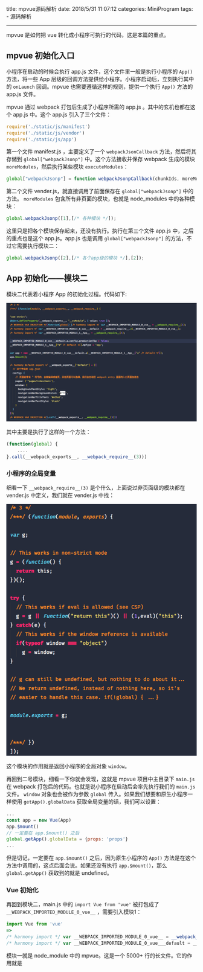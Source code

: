 title: mpvue源码解析
date: 2018/5/31 11:07:12
categories: MiniProgram
tags:
	- 源码解析
	
---

mpvue 是如何把 vue 转化成小程序可执行的代码，这是本篇的重点。

<!--more-->



## mpvue 初始化入口

小程序在启动的时候会执行 app.js 文件，这个文件里一般是执行小程序的 `App()` 方法，将一些 App 层级的回调方法提供给小程序。小程序启动后，立刻执行其中的 `onLaunch` 回调。mpvue 也需要遵循这样的规则，提供一个执行 `App()` 方法的 app.js 文件。

mpvue 通过 webpack 打包后生成了小程序所需的 app.js 。其中的玄机也都在这个 app.js 中。这个 app.js 引入了三个文件：

```javascript
require('./static/js/manifest')
require('./static/js/vendor')
require('./static/js/app')
```

第一个文件 manifest.js ，主要定义了一个 `webpackJsonCallback` 方法，然后将其存储到 `global["webpackJsonp"]` 中。这个方法接收并保存 webpack 生成的模块 `moreModules`，然后执行某些模块 `executeModules`：

```javascript
global["webpackJsonp"] = function webpackJsonpCallback(chunkIds, moreModules, executeModules) { ... }
```

第二个文件 vender.js，就直接调用了前面保存在 `global["webpackJsonp"]` 中的方法。 `moreModules` 包含所有非页面的模块，也就是 node_modules 中的各种模块：

```javascript
global.webpackJsonp([1],[/* 各种模块 */]);
```

这里只是把各个模块保存起来，还没有执行。执行在第三个文件 app.js 中，之后的重点也是这个 app.js。app.js 也是调用 `global["webpackJsonp"]` 的方法，不过它需要执行模块二：

```javascript
global.webpackJsonp([2],[/* 各个app级的模块 */],[2]);
```

## App 初始化——模块二

模块二代表着小程序 App 的初始化过程。代码如下:

![](https://github.com/zhang759740844/MyImgs/blob/master/MyBlog/mpvue_1.png?raw=true)

其中主要是执行了这样的一个方法：

```javascript
(function(global) {
    ....
}.call(__webpack_exports__, __webpack_require__(3)))
```

### 小程序的全局变量

细看一下 `__webpack_require__(3)` 是个什么，上面说过非页面级的模块都在 vender.js 中定义，我们就在 vender.js 中找：

![](https://github.com/zhang759740844/MyImgs/blob/master/MyBlog/mpvue_2.png?raw=true)

这个模块的作用就是返回小程序的全局对象 `window`。

再回到二号模块，细看一下你就会发现，这就是 mpvue 项目中主目录下 `main.js` 在 webpack 打包后的代码。也就是说小程序在启动后会率先执行我们的 `main.js` 文件。 `window` 对象也会被作为参数 `global` 传入。如果我们想要和原生小程序一样使用 `getApp().globalData` 获取全局变量的话，我们可以设置：

```javascript
...
const app = new Vue(App)
app.$mount()
// 一定要在 app.$mount() 之后
global.getApp().globalData = {props: 'props'}
...
```

但是切记，一定要在 `app.$mount()` 之后，因为原生小程序的 `App()` 方法是在这个方法中调用的，这点后面会说。如果还没有执行 `app.$mount()`，那么 `global.getApp()` 获取到的就是 undefined。

### Vue 初始化

再回到模块二，main.js 中的 `import Vue from 'vue'` 被打包成了 `__WEBPACK_IMPORTED_MODULE_0_vue__` ，需要引入模块1：

```javascript
import Vue from 'vue'
=>
/* harmony import */ var __WEBPACK_IMPORTED_MODULE_0_vue__ = __webpack_require__(1);
/* harmony import */ var __WEBPACK_IMPORTED_MODULE_0_vue___default = __webpack_require__.n(__WEBPACK_IMPORTED_MODULE_0_vue__);
```

模块一就是 node_module 中的 mpvue。这是一个 5000+ 行的长文件。它的作用就是



